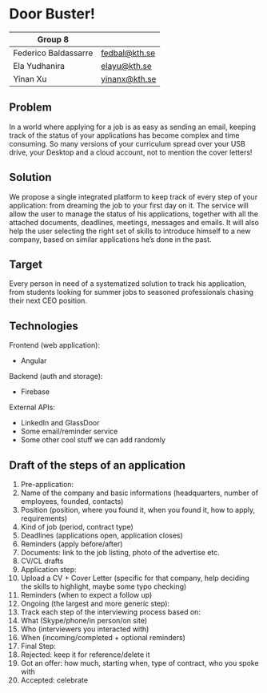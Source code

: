 # Door Buster!

| Group 8              |               |
|----------------------|---------------|
| Federico Baldassarre | fedbal@kth.se |
| Ela Yudhanira        | elayu@kth.se  |
| Yinan Xu             | yinanx@kth.se |

## Problem
In a world where applying for a job is as easy as sending an email, keeping track of the status of your applications has become complex and time consuming. So many versions of your curriculum spread over your USB drive, your Desktop and a cloud account, not to mention the cover letters!

## Solution
We propose a single integrated platform to keep track of every step of your application: from dreaming the job to your first day on it. The service will allow the user to manage the status of his applications, together with all the attached documents, deadlines, meetings, messages and emails. It will also help the user selecting the right set of skills to introduce himself to a new company, based on similar applications he’s done in the past.

## Target
Every person in need of a systematized solution to track his application, from students looking for summer jobs to seasoned professionals chasing their next CEO position.

## Technologies

Frontend (web application):
* Angular

Backend (auth and storage):
* Firebase

External APIs:
* LinkedIn and GlassDoor
* Some email/reminder service
* Some other cool stuff we can add randomly

## Draft of the steps of an application

1. Pre-application:
  1. Name of the company and basic informations (headquarters, number of employees, founded, contacts)
  2. Position (position, where you found it, when you found it, how to apply, requirements)
  3. Kind of job (period, contract type)
  4. Deadlines (applications open, application closes)
  5. Reminders (apply before/after)
  6. Documents: link to the job listing, photo of the advertise etc.
  7. CV/CL drafts
2. Application step:
  1. Upload a CV + Cover Letter (specific for that company, help deciding the skills to highlight, maybe some typo checking)
  2. Reminders (when to expect a follow up)
3. Ongoing (the largest and more generic step):
  1. Track each step of the interviewing process based on:
  2. What (Skype/phone/in person/on site)
  3. Who (interviewers you interacted with)
  4. When (incoming/completed + optional reminders)
4. Final Step:
  1. Rejected: keep it for reference/delete it
  2. Got an offer: how much, starting when, type of contract, who you spoke with
  3. Accepted: celebrate
